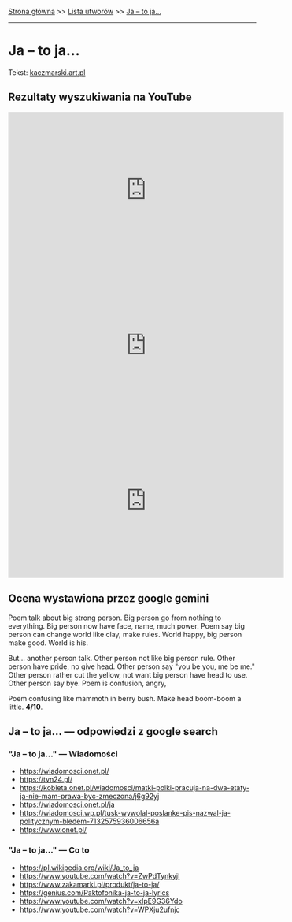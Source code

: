 [Strona główna](../index.md) >> [Lista utworów](../list.md) >> [Ja – to ja…](180.md)

---

# Ja – to ja…

Tekst: [kaczmarski.art.pl](https://www.kaczmarski.art.pl/tworczosc/wiersze/ja-to-ja/)

## Rezultaty wyszukiwania na YouTube

<iframe width="560" height="315" src="https://www.youtube.com/embed/O_eYztVDVcw?si=IdontcarewhotheIRSsendsImnotpayingtaxes" title="YouTube video player" frameborder="0" allow="accelerometer; autoplay; clipboard-write; encrypted-media; gyroscope; picture-in-picture; web-share" referrerpolicy="strict-origin-when-cross-origin" allowfullscreen></iframe>

<iframe width="560" height="315" src="https://www.youtube.com/embed/w0aiQbuEKC0?si=IdontcarewhotheIRSsendsImnotpayingtaxes" title="YouTube video player" frameborder="0" allow="accelerometer; autoplay; clipboard-write; encrypted-media; gyroscope; picture-in-picture; web-share" referrerpolicy="strict-origin-when-cross-origin" allowfullscreen></iframe>

<iframe width="560" height="315" src="https://www.youtube.com/embed/9p2VEg2nHx4?si=IdontcarewhotheIRSsendsImnotpayingtaxes" title="YouTube video player" frameborder="0" allow="accelerometer; autoplay; clipboard-write; encrypted-media; gyroscope; picture-in-picture; web-share" referrerpolicy="strict-origin-when-cross-origin" allowfullscreen></iframe>

## Ocena wystawiona przez google gemini

Poem talk about big strong person. Big person go from nothing to everything. Big person now have face, name, much power. Poem say big person can change world like clay, make rules. World happy, big person make good. World is his.

But... another person talk. Other person not like big person rule. Other person have pride, no give head. Other person say "you be you, me be me." Other person rather cut the yellow, not want big person have head to use. Other person say bye. Poem is confusion, angry,

Poem confusing like mammoth in berry bush. Make head boom-boom a little. **4/10**.


## Ja – to ja… — odpowiedzi z google search

### "Ja – to ja…" — Wiadomości

- <https://wiadomosci.onet.pl/>
- <https://tvn24.pl/>
- <https://kobieta.onet.pl/wiadomosci/matki-polki-pracuja-na-dwa-etaty-ja-nie-mam-prawa-byc-zmeczona/j6g92yj>
- <https://wiadomosci.onet.pl/ja>
- <https://wiadomosci.wp.pl/tusk-wywolal-poslanke-pis-nazwal-ja-politycznym-bledem-7132575936006656a>
- <https://www.onet.pl/>

### "Ja – to ja…" — Co to

- <https://pl.wikipedia.org/wiki/Ja_to_ja>
- <https://www.youtube.com/watch?v=ZwPdTynkyjI>
- <https://www.zakamarki.pl/produkt/ja-to-ja/>
- <https://genius.com/Paktofonika-ja-to-ja-lyrics>
- <https://www.youtube.com/watch?v=xIpE9G36Ydo>
- <https://www.youtube.com/watch?v=WPXju2ufnjc>

